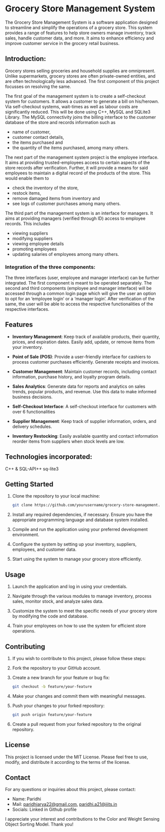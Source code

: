 # Grocery Store Management System

The Grocery Store Management System is a software application designed to streamline and simplify the operations of a grocery store. This system provides a range of features to help store owners manage inventory, track sales, handle customer data, and more. It aims to enhance efficiency and improve customer service in the grocery retail business.

## Introduction:
Grocery stores selling groceries and household supplies are omnipresent.
Unlike supermarkets, grocery stores are often private-owned entities, and
are often technologically less advanced. The first component of this
project focusses on resolving the same.

The first goal of the management system is to create a self-checkout
system for customers. It allows a customer to generate a bill on his/herown. Via self-checkout systems, wait-times as well as labour costs are
significantly reduced. This will be done using C++, MySQL and SQLite3
Library. The MySQL connectivity joins the billing interface to the
customer database of the store and records information such as
- name of customer,
- customer contact details,
- the items purchased and
- the quantity of the items purchased,
among many others.

The next part of the management system project is the employee
interface. It aims at providing trusted-employees access to certain aspects
of the store records after verification. Further, it will provide a means for
said employees to maintain a digital record of the products of the store.
This would enable them to
- check the inventory of the store,
- restock items,
- remove damaged items from inventory and
- see logs of customer purchases
among many others.

The third part of the management system is an interface for managers. It
aims at providing managers (verified through ID) access to employee
records. This includes
- viewing suppliers
- modifying suppliers
- viewing employee details
- promoting employees
- updating salaries of employees
among many others.

 ### Integration of the three components:
The three interfaces (user, employee and manager interface) can be
further integrated. The first component is meant to be operated
separately. The second and third components (employee and manager
interface) will be accessed through a common login page which will
give the user an option to opt for an ‘employee login’ or a ‘manager
login’. After verification of the same, the user will be able to access
the respective functionalities of the respective interfaces.

## Features

- **Inventory Management**: Keep track of available products, their quantity, prices, and expiration dates. Easily add, update, or remove items from your inventory.

- **Point of Sale (POS)**: Provide a user-friendly interface for cashiers to process customer purchases efficiently. Generate receipts and invoices.

- **Customer Management**: Maintain customer records, including contact information, purchase history, and loyalty program details.

- **Sales Analytics**: Generate data for reports and analytics on sales trends, popular products, and revenue. Use this data to make informed business decisions.

- **Self-Checkout Interface**: A self-checkout interface for customers with over 6 functionalities
  
- **Supplier Management**: Keep track of supplier information, orders, and delivery schedules.

- **Inventory Restocking**: Easily available quantity and contact information reorder items from suppliers when stock levels are low.

## Technologies incorporated: 
C++ & SQL-API++ sq-lite3

## Getting Started

1. Clone the repository to your local machine:

   ```bash
   git clone https://github.com/yourusername/grocery-store-management.git
   

2. Install any required dependencies, if necessary. Ensure you have the appropriate programming language and database system installed.

3. Compile and run the application using your preferred development environment.

4. Configure the system by setting up your inventory, suppliers, employees, and customer data.

5. Start using the system to manage your grocery store efficiently.

## Usage
1. Launch the application and log in using your credentials.

2. Navigate through the various modules to manage inventory, process sales, monitor stock, and analyze sales data.

3. Customize the system to meet the specific needs of your grocery store by modifying the code and database.

4. Train your employees on how to use the system for efficient store operations.

## Contributing
1. If you wish to contribute to this project, please follow these steps:

2. Fork the repository to your GitHub account.

3. Create a new branch for your feature or bug fix:

   ```bash
   git checkout -b feature/your-feature

4. Make your changes and commit them with meaningful messages.

5. Push your changes to your forked repository:

   ```bash
   git push origin feature/your-feature

6. Create a pull request from your forked repository to the original repository.

## License
This project is licensed under the MIT License. Please feel free to use, modify, and distribute it according to the terms of the license.

## Contact
For any questions or inquiries about this project, please contact:


- Name: Paridhi 
- Mail: paridhiarya22@gmail.com, paridhi.a21@iiits.in
- Socials: Linked in Github profile

I appreciate your interest and contributions to the Color and Weight Sensing Object Sorting Model. Thank you!

